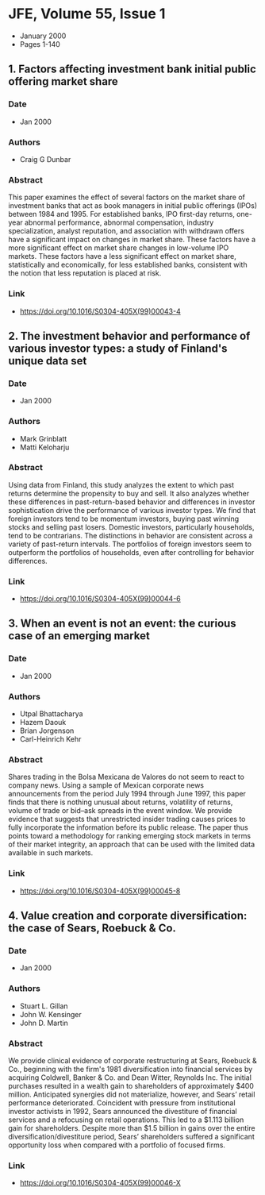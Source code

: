 # JFE, Volume 55, Issue 1
- January 2000
- Pages 1-140

## 1. Factors affecting investment bank initial public offering market share
### Date
- Jan 2000
### Authors
- Craig G Dunbar
### Abstract
This paper examines the effect of several factors on the market share of investment banks that act as book managers in initial public offerings (IPOs) between 1984 and 1995. For established banks, IPO first-day returns, one-year abnormal performance, abnormal compensation, industry specialization, analyst reputation, and association with withdrawn offers have a significant impact on changes in market share. These factors have a more significant effect on market share changes in low-volume IPO markets. These factors have a less significant effect on market share, statistically and economically, for less established banks, consistent with the notion that less reputation is placed at risk.
### Link
- https://doi.org/10.1016/S0304-405X(99)00043-4

## 2. The investment behavior and performance of various investor types: a study of Finland's unique data set
### Date
- Jan 2000
### Authors
- Mark Grinblatt
- Matti Keloharju
### Abstract
Using data from Finland, this study analyzes the extent to which past returns determine the propensity to buy and sell. It also analyzes whether these differences in past-return-based behavior and differences in investor sophistication drive the performance of various investor types. We find that foreign investors tend to be momentum investors, buying past winning stocks and selling past losers. Domestic investors, particularly households, tend to be contrarians. The distinctions in behavior are consistent across a variety of past-return intervals. The portfolios of foreign investors seem to outperform the portfolios of households, even after controlling for behavior differences.
### Link
- https://doi.org/10.1016/S0304-405X(99)00044-6

## 3. When an event is not an event: the curious case of an emerging market
### Date
- Jan 2000
### Authors
- Utpal Bhattacharya
- Hazem Daouk
- Brian Jorgenson
- Carl-Heinrich Kehr
### Abstract
Shares trading in the Bolsa Mexicana de Valores do not seem to react to company news. Using a sample of Mexican corporate news announcements from the period July 1994 through June 1997, this paper finds that there is nothing unusual about returns, volatility of returns, volume of trade or bid–ask spreads in the event window. We provide evidence that suggests that unrestricted insider trading causes prices to fully incorporate the information before its public release. The paper thus points toward a methodology for ranking emerging stock markets in terms of their market integrity, an approach that can be used with the limited data available in such markets.
### Link
- https://doi.org/10.1016/S0304-405X(99)00045-8

## 4. Value creation and corporate diversification: the case of Sears, Roebuck & Co.
### Date
- Jan 2000
### Authors
- Stuart L. Gillan
- John W. Kensinger
- John D. Martin
### Abstract
We provide clinical evidence of corporate restructuring at Sears, Roebuck & Co., beginning with the firm's 1981 diversification into financial services by acquiring Coldwell, Banker & Co. and Dean Witter, Reynolds Inc. The initial purchases resulted in a wealth gain to shareholders of approximately $400 million. Anticipated synergies did not materialize, however, and Sears’ retail performance deteriorated. Coincident with pressure from institutional investor activists in 1992, Sears announced the divestiture of financial services and a refocusing on retail operations. This led to a $1.113 billion gain for shareholders. Despite more than $1.5 billion in gains over the entire diversification/divestiture period, Sears’ shareholders suffered a significant opportunity loss when compared with a portfolio of focused firms.
### Link
- https://doi.org/10.1016/S0304-405X(99)00046-X

